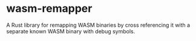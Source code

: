 # wasm-remapper
A Rust library for remapping WASM binaries by cross referencing it with a separate known WASM binary with debug symbols.